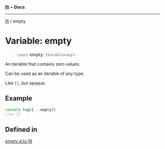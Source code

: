 [**lfi**](../readme.md) • **Docs**

***

[lfi](../globals.md) / empty

# Variable: empty

> `const` **empty**: `Iterable`\<`any`\>

An iterable that contains zero values.

Can be used as an iterable of any type.

Like `[]`, but opaque.

## Example

```js
console.log([...empty])
//=> []
```

## Defined in

[empty.d.ts:16](https://github.com/TomerAberbach/lfi/blob/d7a0f90dd72245d6efd6bd97c58a78b3f3028f25/src/operations/empty.d.ts#L16)
